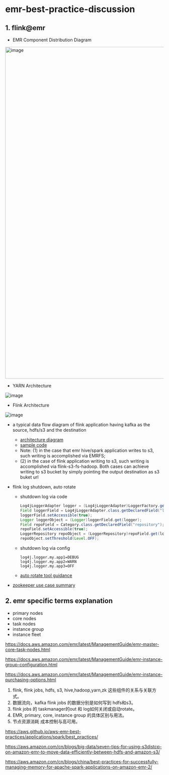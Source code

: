 # emr-best-practice-discussion

## 1. flink@emr

- EMR Component Distribution Diagram


<img width="1056" alt="image" src="https://github.com/symeta/emr-best-practice/assets/97269758/82d1f310-3d61-40cf-afd6-666b6ff8f510">


- YARN Architecture


![image](https://github.com/symeta/emr-best-practice/assets/97269758/6702aeab-f0e0-4387-ae81-c2fdfa7f6d89)


- Flink Architecture


![image](https://github.com/symeta/emr-best-practice/assets/97269758/dcd909fc-adc8-476e-a5d0-e08f45cf8074)


- a typical data flow diagram of flink application having kafka as the source, hdfs/s3 and the destination

  - [architecture diagram](https://github.com/symeta/realtime-dw-prototype/tree/architecture-overview)
  - [sample code](https://github.com/symeta/realtime-dw-prototype/tree/Validate-the-connection-between-MSK-cluster-and-Hudi-(MSK-consumer-via-flink%40emr))
  - Note: (1) in the case that emr hive/spark application writes to s3, such writing is accomplished via EMRFS;
  - (2) in the case of flink application writing to s3, such writing is accomplished via flink-s3-fs-hadoop. Both cases can achieve writing to s3 bucket by simply pointing the output destination as s3 buket url
 

- flink log shutdown, auto rotate

  - shutdown log via code
    ```java
    Log4jLoggerAdapter logger = (Log4jLoggerAdapter)LoggerFactory.getLogger(JobManager.class);
    Field loggerField = Log4jLoggerAdapter.class.getDeclaredField("logger");
    loggerField.setAccessible(true);
    Logger loggerObject = (Logger)loggerField.get(logger);
    Field repoField = Category.class.getDeclaredField("repository");
    repoField.setAccessible(true);
    LoggerRepository repoObject = (LoggerRepository)repoField.get(loggerObject);
    repoObject.setThreshold(Level.OFF);
    ```
  - shutdown log via config
    ```properties
    log4j.logger.my.app1=DEBUG
    log4j.logger.my.app2=WARN
    log4j.logger.my.app3=OFF
    ```
  - [auto rotate tool guidance](https://aws.amazon.com/cn/blogs/big-data/seven-tips-for-using-s3distcp-on-amazon-emr-to-move-data-efficiently-between-hdfs-and-amazon-s3/
)


- [zookeeper use case summary](https://zookeeper.apache.org/doc/r3.9.1/zookeeperUseCases.html)

## 2. emr specific terms explanation

  - primary nodes
  - core nodes
  - task nodes
  - instance group
  - instance fleet

  https://docs.aws.amazon.com/emr/latest/ManagementGuide/emr-master-core-task-nodes.html
  
  https://docs.aws.amazon.com/emr/latest/ManagementGuide/emr-instance-group-configuration.html

  https://docs.aws.amazon.com/emr/latest/ManagementGuide/emr-instance-purchasing-options.html

  
1. flink, flink jobs, hdfs, s3, hive,hadoop,yarn,zk 这些组件的关系与关联方式。
2. 数据流向，kafka flink jobs 的数据分别是如何写到 hdfs和s3。
3. flink jobs 的 taskmanager的out 和 log如何关闭或自动rotate。
4. EMR, primary, core, instance group 的具体区别与用法。
5. 节点资源消耗 成本控制与高可用。



https://aws.github.io/aws-emr-best-practices/applications/spark/best_practices/

https://aws.amazon.com/cn/blogs/big-data/seven-tips-for-using-s3distcp-on-amazon-emr-to-move-data-efficiently-between-hdfs-and-amazon-s3/



https://aws.amazon.com/cn/blogs/china/best-practices-for-successfully-managing-memory-for-apache-spark-applications-on-amazon-emr-2/



